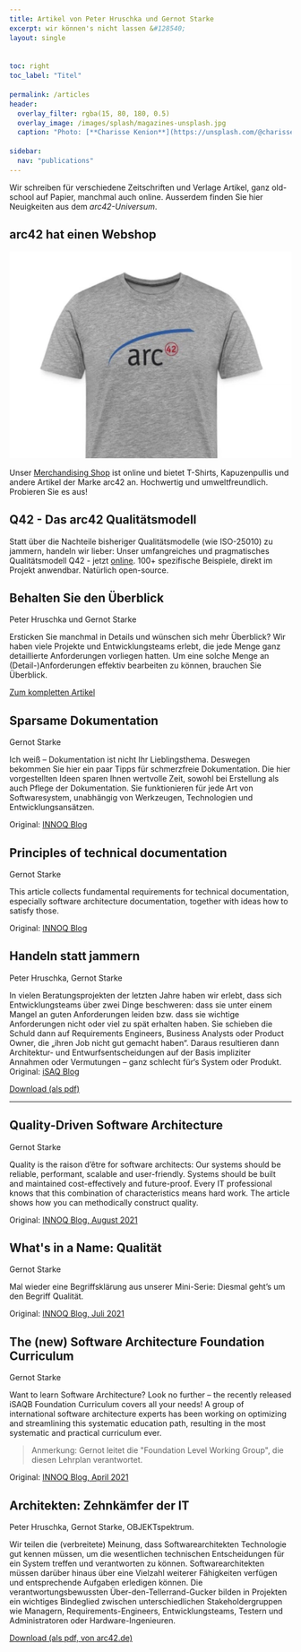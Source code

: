```yaml
---
title: Artikel von Peter Hruschka und Gernot Starke
excerpt: wir können's nicht lassen &#128540;
layout: single


toc: right
toc_label: "Titel"

permalink: /articles
header:
  overlay_filter: rgba(15, 80, 180, 0.5)
  overlay_image: /images/splash/magazines-unsplash.jpg
  caption: "Photo: [**Charisse Kenion**](https://unsplash.com/@charissek)"

sidebar:
  nav: "publications"
---
```


Wir schreiben für verschiedene Zeitschriften und Verlage Artikel, ganz old-school auf Papier, manchmal auch online.
Ausserdem finden Sie hier Neuigkeiten aus dem _arc42-Universum_.

## arc42 hat einen Webshop
![arc42 T-Shirt](/images/home/t-shirt.webp)<br>

Unser [Merchandising Shop](https://arc42.myspreadshop.de) ist online und bietet T-Shirts, Kapuzenpullis und andere Artikel der Marke arc42 an. 
Hochwertig und umweltfreundlich. 
Probieren Sie es aus!

## Q42 - Das arc42 Qualitätsmodell
Statt über die Nachteile bisheriger Qualitätsmodelle (wie ISO-25010) zu jammern, handeln wir lieber:
Unser umfangreiches und pragmatisches Qualitätsmodell Q42 - jetzt [online](https://quality.arc42.org). 
100+ spezifische Beispiele, direkt im Projekt anwendbar. 
Natürlich open-source.


## Behalten Sie den Überblick 

Peter Hruschka und Gernot Starke

Ersticken Sie manchmal in Details und wünschen sich mehr Überblick?
Wir haben viele Projekte und Entwicklungsteams erlebt, die jede Menge ganz detaillierte Anforderungen vorliegen hatten. Um eine solche Menge an (Detail-)Anforderungen effektiv bearbeiten zu können, brauchen Sie Überblick. 

[Zum kompletten Artikel](/articles/2022-11-requirements-overview)


## Sparsame Dokumentation

Gernot Starke

Ich weiß – Dokumentation ist nicht Ihr Lieblingsthema. Deswegen bekommen Sie hier ein paar Tipps für schmerzfreie Dokumentation. Die hier vorgestellten Ideen sparen Ihnen wertvolle Zeit, sowohl bei Erstellung als auch Pflege der Dokumentation. Sie funktionieren für jede Art von Softwaresystem, unabhängig von Werkzeugen, Technologien und Entwicklungsansätzen.

Original: [INNOQ Blog](https://www.innoq.com/de/articles/2022/09/sparsame-dokumentation/)


## Principles of technical documentation

Gernot Starke

This article collects fundamental requirements for technical documentation,
especially software architecture documentation, together with ideas how to satisfy those.

Original: [INNOQ Blog](https://www.innoq.com/en/articles/2022/01/principles-of-technical-documentation/)

## Handeln statt jammern

Peter Hruschka, Gernot Starke

In vielen Beratungsprojekten der letzten Jahre haben wir erlebt, dass sich Entwicklungsteams über zwei Dinge beschweren: dass sie unter einem Mangel an guten Anforderungen leiden bzw. dass sie wichtige Anforderungen nicht oder viel zu spät erhalten haben. Sie schieben die Schuld dann auf Requirements Engineers, Business Analysts oder Product Owner, die „ihren Job nicht gut gemacht haben“. Daraus resultieren dann Architektur- und Entwurfsentscheidungen auf der Basis impliziter Annahmen oder Vermutungen – ganz schlecht für‘s System oder Produkt.
Original: [iSAQ Blog](https://www.isaqb.org/de/blog/handeln-statt-jammern/)

<a href="/downloads/Handeln-statt-Jammern.pdf" target="_blank" rel="noopener noreferrer nofollow">Download (als pdf)</a>

<hr/>
 
## Quality-Driven Software Architecture

Gernot Starke

Quality is the raison d’être for software architects: Our systems should be reliable, performant, scalable and user-friendly. Systems should be built and maintained cost-effectively and future-proof. Every IT professional knows that this combination of characteristics means hard work. The article shows how you can methodically construct quality. 

Original: <a href="https://www.innoq.com/de/articles/2021/08/quality-driven-software-architecture-revised/" target="_blank" rel="noopener noreferrer nofollow">INNOQ Blog, August 2021</a>


## What's in a Name: Qualität

Gernot Starke

Mal wieder eine Begriffsklärung aus unserer Mini-Serie: Diesmal geht’s um den Begriff Qualität. 

Original: <a href="https://www.innoq.com/de/blog/whats-in-a-name-qualitaet/" target="_blank" rel="noopener noreferrer nofollow">INNOQ Blog, Juli 2021</a>

## The (new) Software Architecture Foundation Curriculum

Gernot Starke

Want to learn Software Architecture? 
Look no further – the recently released iSAQB Foundation Curriculum covers all your needs! 
A group of international software architecture experts has been working on optimizing and streamlining this systematic education path, 
resulting in the most systematic and practical curriculum ever. 

>Anmerkung: Gernot leitet die "Foundation Level Working Group", die diesen Lehrplan verantwortet.

Original: <a href="https://www.innoq.com/en/blog/isaqb-foundation-2021/" target="_blank" rel="noopener noreferrer nofollow">INNOQ Blog, April 2021</a>

## Architekten: Zehnkämfer der IT

Peter Hruschka, Gernot Starke, OBJEKTspektrum.

Wir teilen die (verbreitete) Meinung, dass Softwarearchitekten Technologie gut kennen müssen, um die wesentlichen technischen Entscheidungen für ein System treffen und verantworten zu können. 
Softwarearchitekten müssen darüber hinaus über eine Vielzahl weiterer Fähigkeiten verfügen und entsprechende Aufgaben erledigen können. 
Die verantwortungsbewussten Über-den-Tellerrand-Gucker bilden in Projekten ein wichtiges Bindeglied zwischen unterschiedlichen Stakeholdergruppen wie Managern, Requirements-Engineers, Entwicklungsteams, Testern und Administratoren oder Hardware-Ingenieuren. 

<a href="https://www.arc42.de/downloads/zehnkaempfer.pdf" target="_blank" rel="noopener noreferrer nofollow">Download (als pdf, von arc42.de)</a>


 

